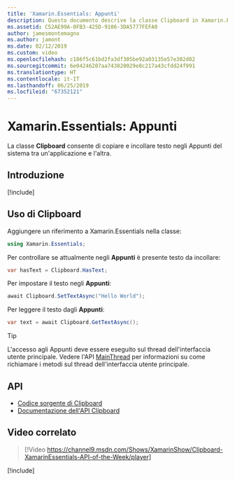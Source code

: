 ```yaml
---
title: 'Xamarin.Essentials: Appunti'
description: Questo documento descrive la classe Clipboard in Xamarin.Essentials, che consente di copiare e incollare testo negli Appunti di sistema tra un'applicazione e l'altra.
ms.assetid: C52AE99A-0FB3-425D-9106-3DA5777FEFA0
author: jamesmontemagno
ms.author: jamont
ms.date: 02/12/2019
ms.custom: video
ms.openlocfilehash: c186f5c61bd2fa3df305be92a03135e57e302d02
ms.sourcegitcommit: 6e04246207aa743820029e8c217a43cfdd24f991
ms.translationtype: HT
ms.contentlocale: it-IT
ms.lasthandoff: 06/25/2019
ms.locfileid: "67352121"
---
```

# <a name="xamarinessentials-clipboard"></a>Xamarin.Essentials: Appunti

La classe **Clipboard** consente di copiare e incollare testo negli Appunti del sistema tra un'applicazione e l'altra.

## <a name="get-started"></a>Introduzione

[!include[](~/essentials/includes/get-started.md)]

## <a name="using-clipboard"></a>Uso di Clipboard

Aggiungere un riferimento a Xamarin.Essentials nella classe:

```csharp
using Xamarin.Essentials;
```

Per controllare se attualmente negli **Appunti** è presente testo da incollare:

```csharp
var hasText = Clipboard.HasText;
```

Per impostare il testo negli **Appunti**:

```csharp
await Clipboard.SetTextAsync("Hello World");
```

Per leggere il testo dagli **Appunti**:

```csharp
var text = await Clipboard.GetTextAsync();
```

> [!TIP]
> L'accesso agli Appunti deve essere eseguito sul thread dell'interfaccia utente principale. Vedere l'API [MainThread](~/essentials/main-thread.md) per informazioni su come richiamare i metodi sul thread dell'interfaccia utente principale.

## <a name="api"></a>API

- [Codice sorgente di Clipboard](https://github.com/xamarin/Essentials/tree/master/Xamarin.Essentials/Clipboard)
- [Documentazione dell'API Clipboard](xref:Xamarin.Essentials.Clipboard)

## <a name="related-video"></a>Video correlato

> [!Video https://channel9.msdn.com/Shows/XamarinShow/Clipboard-XamarinEssentials-API-of-the-Week/player]

[!include[](~/essentials/includes/xamarin-show-essentials.md)]
